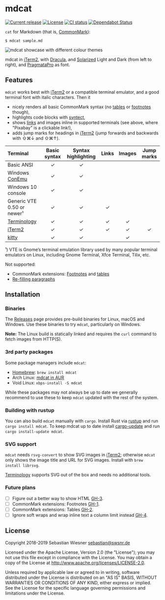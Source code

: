 # mdcat

[![Current release](https://img.shields.io/crates/v/mdcat.svg)][crates]
[![License](https://img.shields.io/github/license/lunaryorn/mdcat.svg)][license]
[![CI status](https://github.com/lunaryorn/mdcat/workflows/CI/badge.svg)][workflows]
[![Dependabot Status](https://api.dependabot.com/badges/status?host=github&repo=lunaryorn/mdcat)](https://dependabot.com)

`cat` for Markdown (that is, [CommonMark][]):

```
$ mdcat sample.md
```

![mdcat showcase with different colour themes][sxs]

mdcat in [iTerm2], with [Dracula], and [Solarized] Light and Dark (from left to
right), and [PragmataPro] as font.

[crates]: https://crates.io/crates/mdcat
[license]: https://github.com/lunaryorn/mdcat/blob/master/LICENSE
[workflows]: https://github.com/lunaryorn/mdcat/actions
[CommonMark]: http://commonmark.org
[Solarized]: http://ethanschoonover.com/solarized
[dracula]: https://draculatheme.com/iterm/
[iterm2]: https://www.iterm2.com
[PragmataPro]: https://www.fsd.it/shop/fonts/pragmatapro/
[sxs]: https://raw.githubusercontent.com/lunaryorn/mdcat/master/screenshots/side-by-side.png

## Features

`mdcat` works best with [iTerm2] or a compatible terminal emulator, and a good
terminal font with italic characters.  Then it

* nicely renders all basic CommonMark syntax (no [tables][GH-2] or [footnotes][GH-1] though),
* highlights code blocks with [syntect],
* shows [links][osc8] and images inline in supported terminals (see above, where "Pixabay" is a clickable link!),
* adds jump marks for headings in [iTerm2] (jump forwards and backwards with
  <key>⇧⌘↓</key> and <key>⇧⌘↑</key>).

| Terminal                   |  Basic syntax | Syntax highlighting | Links | Images | Jump marks |
| :------------------------- | :-----------: | :-----------------: | :---: | :----: | :--------: |
| Basic ANSI                 | ✓             | ✓                   |       |        |            |
| Windows [ConEmu][]         | ✓             | ✓                   |       |        |            |
| Windows 10 console         | ✓             | ✓                   |       |        |            |
| Generic VTE 0.50 or newer¹ | ✓             | ✓                   | ✓     |        |            |
| [Terminology][]            | ✓             | ✓                   | ✓     | ✓      |            |
| [iTerm2][]                 | ✓             | ✓                   | ✓     | ✓      | ✓          |
| [kitty][]                  | ✓             | ✓                   |       | ✓      |            |

¹) VTE is Gnome’s terminal emulation library used by many popular terminal emulators on Linux, including
Gnome Terminal, Xfce Terminal, Tilix, etc.

Not supported:

* CommonMark extensions: [Footnotes][GH-1] and [tables][GH-2]
* [Re-filling paragraphs][GH-4]

[syntect]: https://github.com/trishume/syntect
[osc8]: https://gist.github.com/egmontkob/eb114294efbcd5adb1944c9f3cb5feda
[Terminology]: http://terminolo.gy
[ConEmu]: https://conemu.github.io
[kitty]: https://sw.kovidgoyal.net/kitty/index.html

## Installation

### Binaries

The [Releases] page provides pre-build binaries for Linux, macOS and Windows.
Use these binaries to try `mdcat`, particularly on Windows.

**Note:** The Linux build is statically linked and requires the `curl` command
to fetch images from HTTP(S).

[Releases]: https://github.com/lunaryorn/mdcat/releases

### 3rd party packages

Some package managers include `mdcat`:

* [Homebrew]: `brew install mdcat`
* Arch Linux: [mdcat in AUR][aur]
* Void Linux: `xbps-install -S mdcat`

While these packages may not always be up to date we generally recommend to use
these to keep `mdcat` updated with the rest of the system.

[Homebrew]: https://brew.sh
[aur]: https://aur.archlinux.org/packages/mdcat/

### Building with rustup

You can also build `mdcat` manually with `cargo`.  Install Rust via [rustup] and
run `cargo install mdcat`.  To keep mdcat up to date install [cargo-update] and
run `cargo install-update mdcat`.

[rustup]: https://www.rustup.rs
[cargo-update]: https://github.com/nabijaczleweli/cargo-update

### SVG support

`mdcat` needs `rsvg-convert` to show SVG images in [iTerm2]; otherwise `mdcat`
only shows the image title and URL for SVG images.  Install with `brew install
librsvg`.

[Terminology] supports SVG out of the box and needs no additional tools.

### Future plans

- [ ] Figure out a better way to show HTML [GH-3].
- [ ] CommonMark extensions: Footnotes [GH-1].
- [ ] CommonMark extensions: Tables [GH-2].
- [ ] Ignore soft wraps and wrap inline text a column limit instead [GH-4].

[GH-1]: https://github.com/lunaryorn/mdcat/issues/1
[GH-2]: https://github.com/lunaryorn/mdcat/issues/2
[GH-3]: https://github.com/lunaryorn/mdcat/issues/3
[GH-4]: https://github.com/lunaryorn/mdcat/issues/4

## License

Copyright 2018-2019 Sebastian Wiesner <sebastian@swsnr.de>

Licensed under the Apache License, Version 2.0 (the "License"); you may not use
this file except in compliance with the License. You may obtain a copy of the
License at <http://www.apache.org/licenses/LICENSE-2.0>.

Unless required by applicable law or agreed to in writing, software distributed
under the License is distributed on an "AS IS" BASIS, WITHOUT WARRANTIES OR
CONDITIONS OF ANY KIND, either express or implied. See the License for the
specific language governing permissions and limitations under the License.
